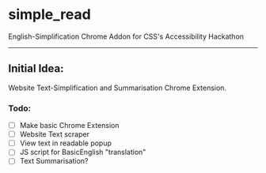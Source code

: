 # simple_read
English-Simplification Chrome Addon for CSS's Accessibility Hackathon

---

## Initial Idea: 
Website Text-Simplification and Summarisation Chrome Extension.

### Todo:
- [ ] Make basic Chrome Extension
- [ ] Website Text scraper
- [ ] View text in readable popup
- [ ] JS script for BasicEnglish "translation"
- [ ] Text Summarisation?
